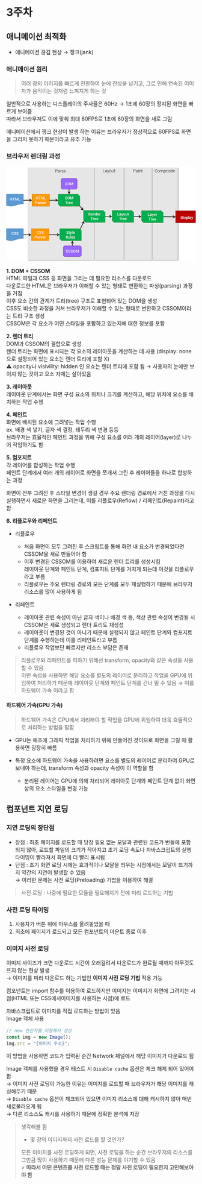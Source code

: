 # 3주차

## 애니메이션 최적화

- 애니메이션 끊김 현상 → 쟁크(jank)

### 애니메이션 원리

> 여러 장의 이미지를 빠르게 전환하여 눈에 잔상을 남기고, 그로 인해 연속된 이미자가 움직이는 것처럼 느껴지게 하는 것

일반적으로 사용하는 디스플레이의 주사율은 60Hz → 1초에 60장의 정지된 화면을 빠르게 보여줌 <br/>
따라서 브라우저도 이에 맞춰 최대 60FPS로 1초에 60장의 화면을 새로 그림

애니메이션에서 쟁크 현상이 발생 하는 이유는 브라우저가 정상적으로 60FPS로 화면을 그리지 못하기 때문이라고 유추 가능

### 브라우저 렌더링 과정

![Alt text](image.png)

**1. DOM + CSSOM** <br/>
HTML 파일과 CSS 등 화면을 그리는 데 필요한 리소스를 다운로드 <br/>
다운로드한 HTML은 브라우저가 이해할 수 있는 형태로 변환하는 파싱(parsing) 과정을 거침 <br/>
이후 요소 간의 관계가 트리(tree) 구조로 표현되어 있는 DOM을 생성 <br/>
CSS도 비슷한 과정을 거쳐 브라우저가 이해할 수 있는 형태로 변환하고 CSSOM이라는 트리 구조 생성 <br/>
CSSOM은 각 요소가 어떤 스타일을 포함하고 있는지에 대한 정보를 포함 <br/>

**2. 렌더 트리** <br/>
DOM과 CSSOM의 결합으로 생성 <br/>
렌더 트리는 화면에 표시되는 각 요소의 레이아웃을 계산하는 데 사용 (display: none으로 설정되어 있는 요소는 렌더 트리에 포함 X) <br/>
⚠️ opacity나 visivility: hidden 인 요쇼는 렌더 트리에 포함 됨 → 사용자의 눈에만 보이지 않는 것이고 요소 자체는 살아있음 <br/>

**3. 레이아웃** <br/>
레이아웃 단계에서는 화면 구성 요소의 위치나 크기를 계산하고, 해당 위치에 요소를 배치하는 작업 수행

**4. 페인트** <br/>
화면에 배치된 요소에 그려넣는 작업 수행 <br/>
ex. 배경 색 넣기, 글자 색 결정, 테두리 색 변경 등등 <br/>
브라우저는 효율적인 페인트 과정을 위해 구성 요소를 여러 개의 레이어(layer)로 나누어 작업하기도 함 <br/>

**5. 컴포지트** <br/>
각 레이어를 합성하는 작업 수행 <br/>
페인트 단계에서 여러 개의 레이어로 화면을 쪼개서 그린 후 레이어들을 하나로 합성하는 과정 <br/>

화면이 전부 그려진 후 스타일 변경이 생길 경우 주요 렌더링 경로에서 거친 과정을 다시 실행하면서 새로운 화면을 그리는데, 이를 리플로우(Reflow) / 리페인트(Repaint)라고 함

**6. 리플로우와 리페인트** <br/>

- 리플로우 <br/>

  - 처음 화면이 모두 그려진 후 스크립트를 통해 화면 내 요소가 변경되었다면 CSSOM을 새로 만들어야 함 <br/>
  - 이후 변경된 CSSOM를 이용하여 새로운 렌더 트리를 생성시킴 <br/>
    레이아웃 단계와 페인트 단계, 컴포지트 단계를 거치게 되는데 이것을 리플로우라고 부름 <br/>
  - 리플로우는 주요 렌더링 경로의 모든 단계를 모두 재실행하기 때문에 브라우저 리소스를 많이 사용하게 됨 <br/>

- 리페인트 <br/>
  - 레이아웃 관련 속성이 아닌 글자 색이나 배경 색 등, 색상 관련 속성이 변경될 시 CSSOM은 새로 생성되고 렌더 트리도 재생성 <br/>
  - 레이아웃이 변경된 것이 아니기 때문에 실행되지 않고 페인트 단계와 컴포지트 단계를 수행하는데 이를 리페인트라고 부름 <br/>
  - 리플로우 작업보단 빠르지만 리소스 부담은 존재 <br/>

> 리플로우와 리페인트를 피하기 위해선 transform, opacity와 같은 속성을 사용할 수 있음 <br/>
> 이런 속성을 사용하면 해당 요소를 별도의 레이어로 분리하고 작업을 GPU에 위임하여 처리하기 때문에 레이아웃 단계와 페인트 단계를 건너 뛸 수 있음 → 이를 하드웨어 가속 이라고 함

#### 하드웨어 가속(GPU 가속)

> 하드웨어 가속은 CPU에서 처리해야 할 작업을 GPU에 위임하여 더욱 효율적으로 처리하는 방법을 말함<br/>

- GPU는 애초에 그래픽 작업을 처리하기 위해 만들어진 것이므로 화면을 그릴 때 활용하면 굉장히 빠름

- 특정 요소에 하드웨어 가속을 사용하려면 요소를 별도의 레이어로 분리하여 GPU로 보내야 하는데, transform 속성과 opacity 속성이 이 역할을 함
  - 분리된 레이어는 GPU에 의해 처리되어 레이아웃 단계와 페인트 단계 없이 화면상의 요소 스타일을 변경 가능

## 컴포넌트 지연 로딩

### 지연 로딩의 장단점

- 장점 : 최초 페이지를 로드할 때 당장 필요 없는 모달과 관련된 코드가 번들에 포함되지 않아, 로드할 파일의 크기가 작아지고 초기 로딩 속도나 자바스크립트의 실행 타이밍이 빨라져서 화면에 더 빨리 표시됨
- 단점 : 초기 화면 로딩 시에는 효과적이나 모달을 띄우는 시점에서는 모달이 뜨기까지 약간의 지연이 발생할 수 있음<br/>
  → 이러한 문제는 사전 로딩(Preloading) 기법을 이용하여 해결

> 사전 로딩 : 나중에 필요한 모듈을 필요해지기 전에 미리 로드하는 기법

### 사전 로딩 타이밍

1. 사용자가 버튼 위에 마우스를 올려놓았을 때
2. 최초에 페이지가 로드되고 모든 컴포넌트의 마운트 종료 이후

### 이미지 사전 로딩

이미지 사이즈가 크면 다운로드 시간이 오래걸려서 다운로드가 완료될 때까지 아무것도 뜨지 않는 현상 발생 <br/>
→ 이미지를 미리 다운로드 하는 기법인 **이미지 사전 로딩 기법** 적용 가능

컴포넌트는 import 함수를 이용하여 로드하지만 이미지는 이미지가 화면에 그려지는 시점(HTML 또는 CSS에서이미지를 사용하는 시점)에 로드

자바스크립트로 이미지를 직접 로드하는 방법이 있음<br/>
Image 객체 사용

```js
// new 연산자를 이용해서 생성
const img = new Image();
img.src = "{이미지 주소}";
```

이 방법을 사용하면 코드가 입력된 순간 Network 패널에서 해당 이미지가 다운로드 됨

Image 객체를 사용했을 경우 테스트 시 `Disable cache` 옵션은 체크 해제 되어 있어야 함<br/>
→ 이미지 사전 로딩이 가능한 이유는 이미지를 로드할 때 브라우저가 해당 이미지를 캐싱해두기 때문<br/>
→ `Disable cache` 옵션이 체크되어 있으면 이미지 리소스에 대해 캐시하지 않아 매번 새로불러오게 됨<br/>
→ 다른 리소스도 캐시를 사용하기 때문에 정확한 분석에 지장

> 생각해볼 점<br/>
>
> - 몇 장의 이미지까지 사전 로드를 할 것인가?<br/>
>
> 모든 이미지를 사전 로딩하게 되면, 사전 로딩을 하는 순간 브라우저의 리소스를 그만큼 많이 사용하기 때문에 다른 성능 문제를 야기할 수 있음<br/> > **따라서 어떤 콘텐츠를 사전 로드할 때는 정말 사전 로딩이 필요한지 고민해보아야 함**
